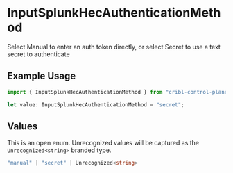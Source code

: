 # InputSplunkHecAuthenticationMethod

Select Manual to enter an auth token directly, or select Secret to use a text secret to authenticate

## Example Usage

```typescript
import { InputSplunkHecAuthenticationMethod } from "cribl-control-plane/models/operations";

let value: InputSplunkHecAuthenticationMethod = "secret";
```

## Values

This is an open enum. Unrecognized values will be captured as the `Unrecognized<string>` branded type.

```typescript
"manual" | "secret" | Unrecognized<string>
```